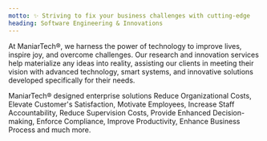 ```yaml
---
motto: ✨ Striving to fix your business challenges with cutting-edge
heading: Software Engineering & Innovations
---
```

At ManiarTech®, we harness the power of technology to improve lives, inspire joy, and overcome challenges. Our research and innovation services help materialize any ideas into reality, assisting our clients in meeting their vision with advanced technology, smart systems, and innovative solutions developed specifically for their needs.

ManiarTech® designed enterprise solutions <span>Reduce Organizational Costs</span>, <span>Elevate Customer's Satisfaction</span>, <span>Motivate Employees</span>, <span>Increase Staff Accountability</span>, <span>Reduce Supervision Costs</span>, <span>Provide Enhanced Decision-making</span>, <span>Enforce Compliance</span>, <span>Improve Productivity</span>, <span>Enhance Business Process</span> and much more.
